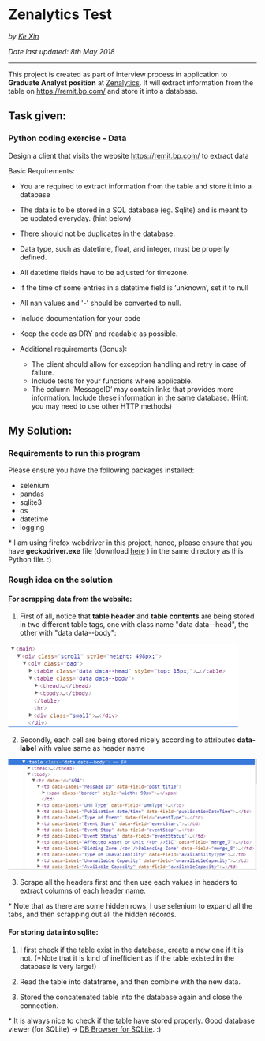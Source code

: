 # Zenalytics Test
*by [Ke Xin](https://github.com/KeXin95)*

*Date last updated: 8th May 2018 </i>*
___

This project is created as part of interview process in application to **Graduate Analyst position** at [Zenalytics](http://www.zenalytics.org/). It will extract information from the table on https://remit.bp.com/ and store it into a database.

## Task given:
### Python coding exercise - Data
Design a client that visits the website https://remit.bp.com/ to extract data

Basic Requirements:
 - You are required to extract information from the table and store it into a database
 - The data is to be stored in a SQL database (eg. Sqlite) and is meant to be updated everyday. (hint below)
 - There should not be duplicates in the database.
 - Data type, such as datetime, float, and integer, must be properly defined.
 - All datetime fields have to be adjusted for timezone.
 - If the time of some entries in a datetime field is ‘unknown’, set it to null
 - All nan values and '-' should be converted to null.
 - Include documentation for your code
 - Keep the code as DRY and readable as possible.
 
 - Additional requirements (Bonus):
    - The client should allow for exception handling and retry in case of failure.
    - Include tests for your functions where applicable.
    - The column ‘MessageID’ may contain links that provides more information. Include these information in the same database. (Hint: you may need to use other HTTP methods)

## My Solution:
### Requirements to run this program
Please ensure you have the following packages installed:
  - selenium
  - pandas
  - sqlite3
  - os
  - datetime
  - logging
  
\* I am using firefox webdriver in this project, hence, please ensure that you have **geckodriver.exe** file (download [here](https://github.com/mozilla/geckodriver/releases) ) in the same directory as this Python file. :)

### Rough idea on the solution
#### For scrapping data from the website:
1. First of all, notice that **table header** and **table contents** are being stored in two different table tags, one with class name  "data data--head", the other with "data data--body":

![table.png](screenshots/table.PNG?raw=true)

2. Secondly, each cell are being stored nicely according to attributes **data-label** with value same as header name

![table_content.png](screenshots/table_content.PNG?raw=true)

3. Scrape all the headers first and then use each values in headers to extract columns of each header name.

\* Note that as there are some hidden rows, I use selenium to expand all the tabs, and then scrapping out all the hidden records.

#### For storing data into sqlite:
1. I first check if the table exist in the database, create a new one if it is not. (\*Note that it is kind of inefficient as if the table existed in the database is very large!)

2. Read the table into dataframe, and then combine with the new data.

3. Stored the concatenated table into the database again and close the connection.

\* It is always nice to check if the table have stored properly. Good database viewer (for SQLite) -> [DB Browser for SQLite](http://sqlitebrowser.org/). :)

